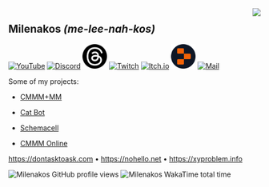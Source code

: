 <img align="right" src="https://github-readme-stats.vercel.app/api?username=milena-kos">

## Milenakos *(me-lee-nah-kos)*

[<img src="https://github.com/gauravghongde/social-icons/raw/master/SVG/Color/Youtube.svg" alt="YouTube" style="width:49px;"/>](https://youtube.com/@Milenakos)
[<img src="https://pnggrid.com/wp-content/uploads/2021/05/Discord-Logo-Circle-1024x1024.png" alt="Discord" style="width:49px;"/>](https://discord.gg/4AuJn7FepS)
[<img src="threadsicon.png" alt="Threads" style="width:49px;"/>](https://threads.net/milenakoscm)
[<img src="https://github.com/gauravghongde/social-icons/raw/master/SVG/Color/Twitch.svg" alt="Twitch" style="width:49px;"/>](https://twitch.tv/milenakos)
[<img src="https://static-00.iconduck.com/assets.00/itch-io-icon-512x512-wwio9bi8.png" alt="Itch.io" style="width:49px;"/>](https://milenakos.itch.io)
[<img src="replitcircle.png" alt="Replit" style="width:49px;"/>](https://replit.com/@milenakos)
[<img src="https://github.com/gauravghongde/social-icons/raw/master/SVG/Color/Gmail.svg" alt="Mail" style="width:49px;"/>](mailto:milenakos@duck.com)

Some of my projects:

- [CMMM+MM](https://milenakos.itch.io/cmmm-plus-milenakos-mod)

- [Cat Bot](https://github.com/milena-kos/cat-bot)

- [Schemacell](https://milenakos.itch.io/schemacell)

- [CMMM Online](https://milenakos.itch.io/cmmm-online)

https://dontasktoask.com • https://nohello.net • https://xyproblem.info

![Milenakos GitHub profile views](https://komarev.com/ghpvc/?username=milena-kos&label=Profile%20views&color=4f94ef)
![Milenakos WakaTime total time](https://wakatime.com/badge/user/9255df94-b002-4908-90da-d71683162640.svg)

